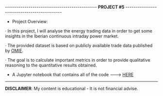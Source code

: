 ----------------------------------------------- **PROJECT #5** ---------------------------------------------

- Project Overview:

· In this project, I will analyse the energy trading data in order to get some insights in the Iberian continuous intraday power market.

· The provided dataset is based on publicly available trade data published by [OMIE](https://www.omie.es/es/file-access-list).

· The goal is to calculate important metrics in order to provide qualitative reasoning to the quantitative results obtained.

- A Jupyter notebook that contains all of the code ---> [HERE](https://github.com/alfonsohdl/ahp/blob/main/st_power_market_challenge.ipynb)
  
------------------------------------------------------------------------------------------------------------
 **DISCLAIMER**: My content is educational - It is not financial advise.

